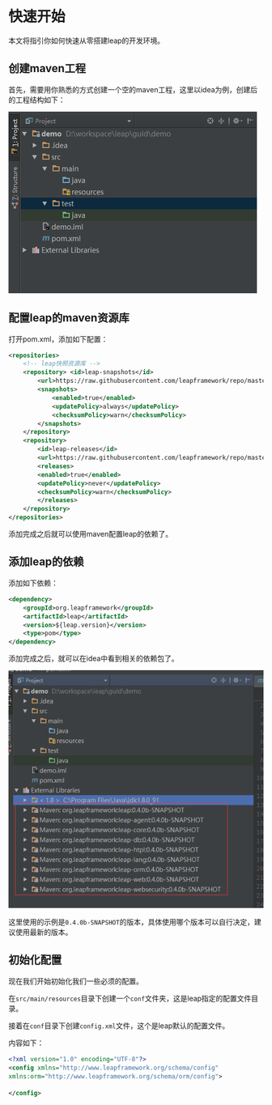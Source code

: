 # 快速开始

本文将指引你如何快速从零搭建leap的开发环境。

## 创建maven工程

首先，需要用你熟悉的方式创建一个空的maven工程，这里以idea为例，创建后的工程结构如下：

![工程结构](/assets/demo-web1.png)

## 配置leap的maven资源库

打开pom.xml，添加如下配置：

```xml
<repositories>
    <!-- leap快照资源库 -->
    <repository> <id>leap-snapshots</id>
        <url>https://raw.githubusercontent.com/leapframework/repo/master/snapshots</url>
        <snapshots>
            <enabled>true</enabled>
            <updatePolicy>always</updatePolicy>
            <checksumPolicy>warn</checksumPolicy>
        </snapshots>
    </repository>
    <repository>
        <id>leap-releases</id>
        <url>https://raw.githubusercontent.com/leapframework/repo/master/releases</url>
        <releases>
        <enabled>true</enabled>
        <updatePolicy>never</updatePolicy>
        <checksumPolicy>warn</checksumPolicy>
        </releases>
    </repository>
</repositories>
```

添加完成之后就可以使用maven配置leap的依赖了。

## 添加leap的依赖

添加如下依赖：

```xml
<dependency>
    <groupId>org.leapframework</groupId>
    <artifactId>leap</artifactId>
    <version>${leap.version}</version>
    <type>pom</type>
</dependency>
```

添加完成之后，就可以在idea中看到相关的依赖包了。

![依赖包](/assets/demo-web2.png)

这里使用的示例是`0.4.0b-SNAPSHOT`的版本，具体使用哪个版本可以自行决定，建议使用最新的版本。

## 初始化配置

现在我们开始初始化我们一些必须的配置。

在`src/main/resources`目录下创建一个`conf`文件夹，这是leap指定的配置文件目录。

接着在`conf`目录下创建`config.xml`文件，这个是leap默认的配置文件。

内容如下：

```xml
<?xml version="1.0" encoding="UTF-8"?>
<config xmlns="http://www.leapframework.org/schema/config"
xmlns:orm="http://www.leapframework.org/schema/orm/config">
    
</config>
```